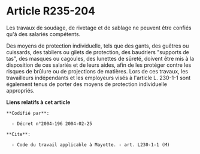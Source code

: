 # Article R235-204

Les travaux de soudage, de rivetage et de sablage ne peuvent être confiés qu'à des salariés compétents.

Des moyens de protection individuelle, tels que des gants, des guêtres ou cuissards, des tabliers ou gilets de protection,
des baudriers "supports de tas", des masques ou cagoules, des lunettes de sûreté, doivent être mis à la disposition de ces
salariés et de leurs aides, afin de les protéger contre les risques de brûlure ou de projections de matières. Lors de ces
travaux, les travailleurs indépendants et les employeurs visés à l'article L. 230-1-1 sont également tenus de porter des
moyens de protection individuelle appropriés.

**Liens relatifs à cet article**

	**Codifié par**:

	  - Décret n°2004-196 2004-02-25

	**Cite**:

	  - Code du travail applicable à Mayotte. - art. L230-1-1 (M)
